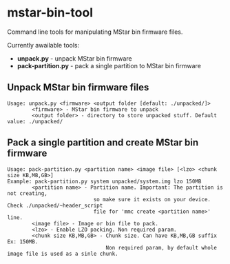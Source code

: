 # mstar-bin-tool

Command line tools for manipulating MStar bin firmware files.

Currently awailable tools:
 - **unpack.py** - unpack MStar bin firmware
 - **pack-partition.py** - pack a single partition to MStar bin firmware


## Unpack MStar bin firmware files

```
Usage: unpack.py <firmware> <output folder [default: ./unpacked/]>
        <firmware> - MStar bin firmware to unpack
        <output folder> - directory to store unpacked stuff. Default value: ./unpacked/
```


## Pack a single partition and create MStar bin firmware 
```
Usage: pack-partition.py <partition name> <image file> [<lzo> <chunk size KB,MB,GB>]
Example: pack-partition.py system unpacked/system.img lzo 150MB
        <partition name> - Partition name. Important: The partition is not creating, 
                            so make sure it exists on your device. Check ./unpacked/~header_script 
                            file for 'mmc create <partition name>' line.
        <image file> - Image or bin file to pack.
        <lzo> - Enable LZO packing. Non required param.
        <chunk size KB,MB,GB> - Chunk size. Can have KB,MB,GB suffix Ex: 150MB. 
                                Non required param, by default whole image file is used as a sinle chunk.
```
